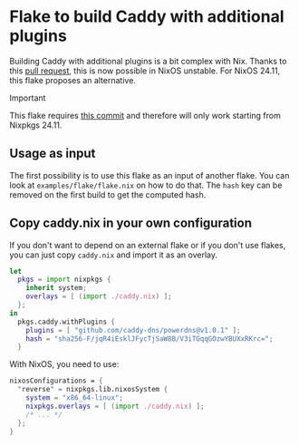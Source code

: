 # Flake to build Caddy with additional plugins

Building Caddy with additional plugins is a bit complex with Nix. Thanks to this
[pull request][], this is now possible in NixOS unstable. For NixOS 24.11, this
flake proposes an alternative.

> [!IMPORTANT]
> This flake requires [this commit][] and therefore will only work starting from Nixpkgs 24.11.

[pull request]: https://github.com/NixOS/nixpkgs/pull/358586 "caddy: add support for compiling with Caddy modules (plugins)"
[this commit]: https://github.com/nixOS/nixpkgs/commit/eed069a5bc40ba4d871de7700c7eb8d592e98cb6

## Usage as input

The first possibility is to use this flake as an input of another flake. You can
look at `examples/flake/flake.nix` on how to do that. The `hash` key can be
removed on the first build to get the computed hash.

## Copy caddy.nix in your own configuration

If you don't want to depend on an external flake or if you don't use flakes, you
can just copy `caddy.nix` and import it as an overlay.

```nix
let
  pkgs = import nixpkgs {
    inherit system;
    overlays = [ (import ./caddy.nix) ];
  };
in
  pkgs.caddy.withPlugins {
    plugins = [ "github.com/caddy-dns/powerdns@v1.0.1" ];
    hash = "sha256-F/jqR4iEsklJFycTjSaW8B/V3iTGqqGOzwYBUXxRKrc=";
  }
```

With NixOS, you need to use:

```nix
nixosConfigurations = {
  "reverse" = nixpkgs.lib.nixosSystem {
    system = "x86_64-linux";
    nixpkgs.overlays = [ (import ./caddy.nix) ];
    /* ... */
  };
}
```

